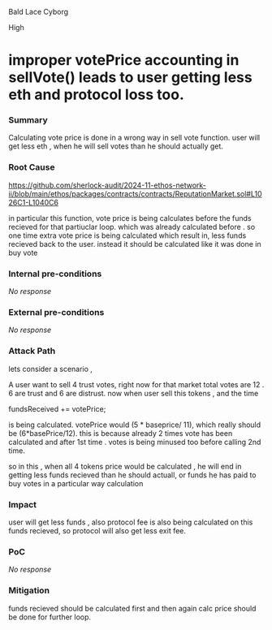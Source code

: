 Bald Lace Cyborg

High

# improper votePrice accounting in sellVote() leads to user getting less eth and protocol loss too.

### Summary

Calculating vote price is done in a wrong way in sell vote function. user will get less eth , when he will sell votes than he should actually get. 

### Root Cause

https://github.com/sherlock-audit/2024-11-ethos-network-ii/blob/main/ethos/packages/contracts/contracts/ReputationMarket.sol#L1026C1-L1040C6

in particular this function, vote price is being calculates before the funds recieved for that partiuclar loop. which was already calculated before . so one time extra vote price is being calculated which result in, less funds recieved back to the user.
instead it should be calculated like it was done in buy vote 

### Internal pre-conditions

_No response_

### External pre-conditions

_No response_

### Attack Path

lets consider a scenario , 

A user want to sell 4 trust votes, right now for that market total votes are 12 . 6 are trust and 6 are distrust. 
now when user sell this tokens , and the time 

fundsReceived += votePrice; 

is being calculated. votePrice would (5 * baseprice/ 11), which really should be (6*basePrice/12). this is because already 2 times vote has been calculated and after 1st time . votes is being minused too before calling 2nd time.

so in this , when all 4 tokens price would be calculated , he will end in getting less funds recieved than he should actuall, or funds he has paid to buy votes in a particular way calculation

### Impact

user will get less funds , also protocol fee is also being calculated on this funds recieved, so protocol will also get less exit fee.

### PoC

_No response_

### Mitigation

funds recieved should be calculated first and then again calc price should be done for further loop.